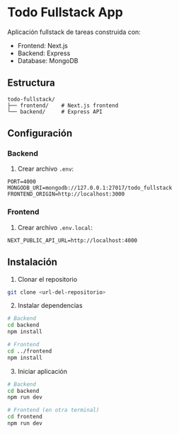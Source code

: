 # Todo Fullstack App

Aplicación fullstack de tareas construida con:
- Frontend: Next.js
- Backend: Express
- Database: MongoDB

## Estructura
```
todo-fullstack/
├── frontend/    # Next.js frontend
└── backend/     # Express API
```

## Configuración

### Backend
1. Crear archivo `.env`:
```
PORT=4000
MONGODB_URI=mongodb://127.0.0.1:27017/todo_fullstack
FRONTEND_ORIGIN=http://localhost:3000
```

### Frontend
1. Crear archivo `.env.local`:
```
NEXT_PUBLIC_API_URL=http://localhost:4000
```

## Instalación

1. Clonar el repositorio
```bash
git clone <url-del-repositorio>
```

2. Instalar dependencias
```bash
# Backend
cd backend
npm install

# Frontend
cd ../frontend
npm install
```

3. Iniciar aplicación
```bash
# Backend
cd backend
npm run dev

# Frontend (en otra terminal)
cd frontend
npm run dev
```